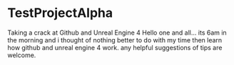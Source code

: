 # TestProjectAlpha
Taking a crack at Github and Unreal Engine 4
Hello one and all... its 6am in the morning and i thought of nothing better to do with my time then learn how github and unreal engine 4 work. any helpful suggestions of tips are welcome.

